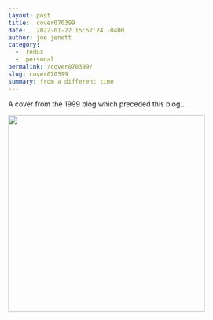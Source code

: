 ```yaml
---
layout: post
title:  cover070399
date:   2022-01-22 15:57:24 -0400
author: joe jenett
category:
  -  redux
  -  personal
permalink: /cover070399/
slug: cover070399
summary: from a different time
---
```

<p>A cover from the 1999  blog which preceded this blog...</p>
<p><img src="https://simply.jenett.org/images/070399.jpg" width="400" alt="" /> </p>

<a href="https://brid.gy/publish/twitter"></a>
<data class="p-bridgy-omit-link" value="false"></data>
